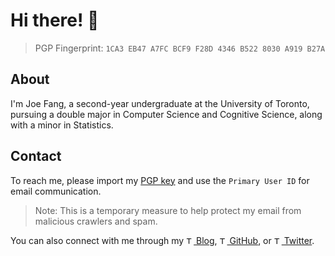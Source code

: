 # Hi there! 👋

> PGP Fingerprint: `1CA3 EB47 A7FC BCF9 F28D 4346 B522 8030 A919 B27A`

## About

I'm Joe Fang, a second-year undergraduate at the University of Toronto, pursuing a double major in Computer Science and Cognitive Science, along with a minor in Statistics.

## Contact

To reach me, please import my [PGP key](https://joefang.org/pgp) and use the `Primary User ID` for email communication.

> Note: This is a temporary measure to help protect my email from malicious crawlers and spam.

You can also connect with me through my [<img src="https://joefang.org/assets/blog.webp" style="border-radius: 12px;" height="12px" alt="This is an icon for my blog."/> Blog](https://two-plus-two-make-four.blogspot.com/), [<img src="https://joefang.org/assets/github.svg" height="12px" alt="This is an icon for GitHub."/> GitHub](https://github.com/MinecraftFuns), or [<img src="https://joefang.org/assets/twitter.svg" height="12px" alt="This is an icon for Twitter."/> Twitter](https://x.com/SerendipityArk).
